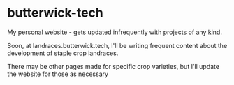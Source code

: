 # butterwick-tech
My personal website - gets updated infrequently with projects of any kind.

Soon, at landraces.butterwick.tech, I'll be writing frequent content about the
development of staple crop landraces.

There may be other pages made for specific crop varieties, but I'll update the website for those as necessary